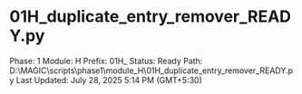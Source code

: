 # 01H_duplicate_entry_remover_READY.py

Phase: 1
Module: H
Prefix: 01H_
Status: Ready
Path: D:\MAGIC\scripts\phase1\module_H\01H_duplicate_entry_remover_READY.py
Last Updated: July 28, 2025 5:14 PM (GMT+5:30)
